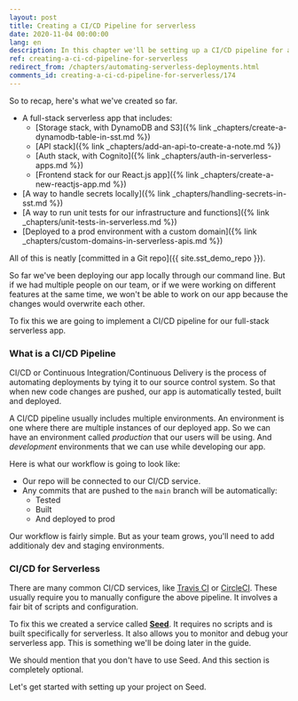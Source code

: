 ```yaml
---
layout: post
title: Creating a CI/CD Pipeline for serverless
date: 2020-11-04 00:00:00
lang: en
description: In this chapter we'll be setting up a CI/CD pipeline for a full-stack serverless app. We'll be using a service called Seed. It's a CI/CD platform built specifically for serverless and works completely out of the box.
ref: creating-a-ci-cd-pipeline-for-serverless
redirect_from: /chapters/automating-serverless-deployments.html
comments_id: creating-a-ci-cd-pipeline-for-serverless/174
---
```


So to recap, here's what we've created so far.

- A full-stack serverless app that includes:
  - [Storage stack, with DynamoDB and S3]({% link _chapters/create-a-dynamodb-table-in-sst.md %})
  - [API stack]({% link _chapters/add-an-api-to-create-a-note.md %})
  - [Auth stack, with Cognito]({% link _chapters/auth-in-serverless-apps.md %})
  - [Frontend stack for our React.js app]({% link _chapters/create-a-new-reactjs-app.md %})
- [A way to handle secrets locally]({% link _chapters/handling-secrets-in-sst.md %})
- [A way to run unit tests for our infrastructure and functions]({% link _chapters/unit-tests-in-serverless.md %})
- [Deployed to a prod environment with a custom domain]({% link _chapters/custom-domains-in-serverless-apis.md %})

All of this is neatly [committed in a Git repo]({{ site.sst_demo_repo }}).

So far we've been deploying our app locally through our command line. But if we had multiple people on our team, or if we were working on different features at the same time, we won't be able to work on our app because the changes would overwrite each other.

To fix this we are going to implement a CI/CD pipeline for our full-stack serverless app. 

### What is a CI/CD Pipeline

CI/CD or Continuous Integration/Continuous Delivery is the process of automating deployments by tying it to our source control system. So that when new code changes are pushed, our app is automatically tested, built and deployed.

A CI/CD pipeline usually includes multiple environments. An environment is one where there are multiple instances of our deployed app. So we can have an environment called _production_ that our users will be using. And _development_ environments that we can use while developing our app.

Here is what our workflow is going to look like:

- Our repo will be connected to our CI/CD service.
- Any commits that are pushed to the `main` branch will be automatically:
  - Tested
  - Built
  - And deployed to prod

Our workflow is fairly simple. But as your team grows, you'll need to add additionaly dev and staging environments.

### CI/CD for Serverless

There are many common CI/CD services, like [Travis CI](https://travis-ci.org) or [CircleCI](https://circleci.com). These usually require you to manually configure the above pipeline. It involves a fair bit of scripts and configuration.

To fix this we created a service called [**Seed**](https://seed.run). It requires no scripts and is built specifically for serverless. It also allows you to monitor and debug your serverless app. This is something we'll be doing later in the guide.

We should mention that you don't have to use Seed. And this section is completely optional.

Let's get started with setting up your project on Seed.
